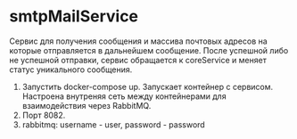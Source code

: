 # smtpMailService
Сервис для получения сообщения и массива почтовых адресов на которые отправляется в дальнейшем сообщение.
После успешной либо не успешной отправки, сервис обращается к coreService и меняет статус уникального сообщения.
1. Запустить docker-compose up. Запускает контейнер с сервисом. Настроена внутреняя сеть между контейнерами для 
взаимодействия через RabbitMQ.
2. Порт 8082.
3. rabbitmq: username - user, password - password
